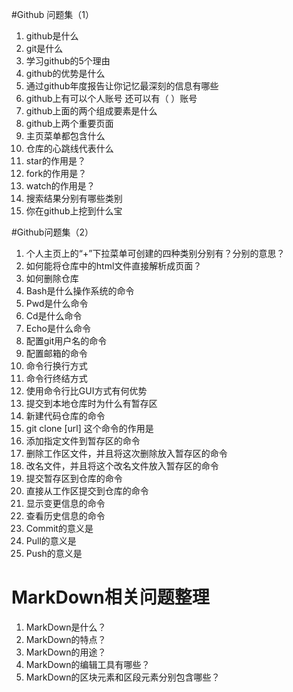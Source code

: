 #Github 问题集（1）

1. github是什么
2. git是什么
3. 学习github的5个理由
4. github的优势是什么
5. 通过github年度报告让你记忆最深刻的信息有哪些
6. github上有可以个人账号 还可以有（ ）账号
7. github上面的两个组成要素是什么
8. github上两个重要页面
9. 主页菜单都包含什么
10. 仓库的心跳线代表什么
11. star的作用是？
12. fork的作用是？
13. watch的作用是？
14. 搜索结果分别有哪些类别
15. 你在github上挖到什么宝

#Github问题集（2）

1. 个人主页上的“+”下拉菜单可创建的四种类别分别有？分别的意思？
2. 如何能将仓库中的html文件直接解析成页面？
3. 如何删除仓库
4. Bash是什么操作系统的命令
5. Pwd是什么命令
6. Cd是什么命令
7. Echo是什么命令
8. 配置git用户名的命令
9. 配置邮箱的命令
10. 命令行换行方式
11. 命令行终结方式
12. 使用命令行比GUI方式有何优势
13. 提交到本地仓库时为什么有暂存区
14. 新建代码仓库的命令
15. git clone [url] 这个命令的作用是
16. 添加指定文件到暂存区的命令
17. 删除工作区文件，并且将这次删除放入暂存区的命令
18. 改名文件，并且将这个改名文件放入暂存区的命令
19. 提交暂存区到仓库的命令
20. 直接从工作区提交到仓库的命令
21. 显示变更信息的命令
22. 查看历史信息的命令
23. Commit的意义是
24. Pull的意义是
25. Push的意义是
# MarkDown相关问题整理

1. MarkDown是什么？
2. MarkDown的特点？
3. MarkDown的用途？
4. MarkDown的编辑工具有哪些？
5. MarkDown的区块元素和区段元素分别包含哪些？
